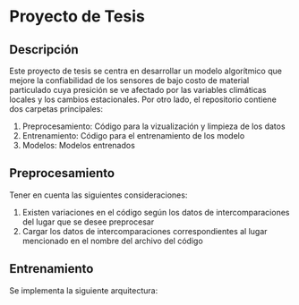 <h1>Proyecto de Tesis</h1>

<h2>Descripción</h2>

<p>Este proyecto de tesis se centra en desarrollar un modelo algorítmico que mejore la confiabilidad de los sensores de bajo costo de material particulado cuya presición se ve afectado por las variables climáticas locales y los cambios estacionales. Por otro lado, el repositorio contiene dos carpetas principales:</p>

<ol>
  <li>Preprocesamiento: Código para la vizualización y limpieza de los datos</li>
  <li>Entrenamiento: Código para el entrenamiento de los modelo</li>
  <li>Modelos: Modelos entrenados</li>
</ol>

<h2>Preprocesamiento</h2>

<p> Tener en cuenta las siguientes consideraciones: </p>

<ol>
  <li> Existen variaciones en el código según los datos de intercomparaciones del lugar que se desee preprocesar </li>
  <li> Cargar los datos de intercomparaciones correspondientes al lugar mencionado en el nombre del archivo del código </li>
</ol>

<h2>Entrenamiento</h2>

<p> Se implementa la siguiente arquitectura: </p>

